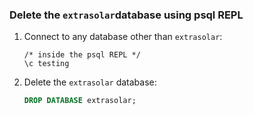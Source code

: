 ### Delete the `extrasolar`database using psql REPL

1. Connect to any database other than `extrasolar`:

   ```
   /* inside the psql REPL */
   \c testing
   ```

2. Delete the `extrasolar` database:

   ```sql
   DROP DATABASE extrasolar;
   ```

   ​

